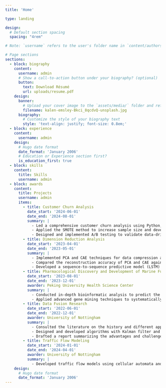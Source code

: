 ```yaml
---
title: 'Home'

type: landing

design:
  # Default section spacing
  spacing: "4rem"

# Note: `username` refers to the user's folder name in `content/authors/`

# Page sections
sections:
  - block: biography
    content:
      username: admin
      # Show a call-to-action button under your biography? (optional)
      button:
        text: Download Résumé
        url: uploads/resume.pdf
    design:
      banner:
        # Upload your cover image to the `assets/media/` folder and reference it here
        filename: kalen-emsley-Bkci_8qcdvQ-unsplash.jpg
      biography:
        # Customize the style of your biography text
        style: 'text-align: justify; font-size: 0.8em;'
  - block: experience
    content:
      username: admin
    design:
      # Hugo date format
      date_format: 'January 2006'
      # Education or Experience section first?
      is_education_first: true
  - block: skills
    content:
      title: Skills
      username: admin
  - block: awards
    content:
      title: Projects
      username: admin
      items:
        - title: Customer Churn Analysis
          date_start: '2024-06-01'
          date_end: '2024-08-01'
          summary: |
            - Led a comprehensive customer churn analysis using Python, analyzing data from over 7,000 customer records to identify key factors influencing churn rates.
            - Applied the SMOTE method to increase sample size and developed multiple classification models (Logistic Regression, Random Forest, XGBoost) to predict potential customer churn. Achieved an accuracy of 0.9 using XGBoost and created SHAP value charts to explain the model.
            - Designed and implemented A/B testing to validate data-driven strategies for reducing customer churn, comparing pre- and post-intervention churn rates to measure the effectiveness of the campaign.
        - title: Dimension Reduction Analysis
          date_start: '2023-04-01'
          date_end: '2023-05-01'
          summary: |
            - Implemented PCA and CAE techniques for data compression and decompression on 48 videos with different initial conditions related to Reduced Order Modeling & Video Prediction.
            - Compared the reconstruction accuracy of PCA and CAE against various dimensions of the reduced space and found better accuracy for larger dimensions using CAE and for smaller dimensions using PCA.
            - Developed a sequence-to-sequence predictive model (LSTM) for four timesteps in the reduced space and achieved a 92% accuracy rate in decoding predicted results in the full space.
        - title: Pharmacological Discovery and Development of Marine Fungi
          date_start: '2023-08-01'
          date_end: '2023-12-01'
          awarder: Peking University Health Science Center
          summary: |
            - Conducted in-depth bioinformatic analysis to predict the function of biosynthetic gene clusters in marine fungi, adding in the identification of novel bioactive compounds.
            - Applied advanced gene mining techniques to systematically search for potential pharmaceutical candidates, contributing to the discovery of marine-derived natural products with therapeutic potential.
        - title: Data Fusion Research
          date_start: '2022-06-01'
          date_end: '2022-12-01'
          awarder: University of Nottingham
          summary: |
            - Consulted the literature on the history and different approaches to data fusion and identified key trends and advancements.
            - Designed and developed algorithms with Kalman filter and fuzzy logic using C++ for data fusion.
            - Drafted a report summarizing the advantages and challenges of the approaches of data fusion in the project and shared it with the entire research group for further discussion and collaboration.
        - title: Traffic Flow Modeling
          date_start: '2024-01-01'
          date_end: '2024-04-01'
          awarder: University of Nottingham
          summary: |
            - Developed traffic flow models using cellular automata and car-following approaches. Simulated the behavior of vehicles under varying traffic densities and driver reaction times.
    design:
      # Hugo date format
      date_format: 'January 2006'
---
```

